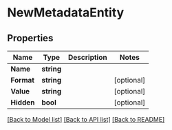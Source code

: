 # NewMetadataEntity

## Properties

Name | Type | Description | Notes
------------ | ------------- | ------------- | -------------
**Name** | **string** |  | 
**Format** | **string** |  | [optional] 
**Value** | **string** |  | [optional] 
**Hidden** | **bool** |  | [optional] 

[[Back to Model list]](../README.md#documentation-for-models) [[Back to API list]](../README.md#documentation-for-api-endpoints) [[Back to README]](../README.md)


